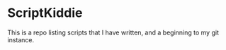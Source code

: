# ScriptKiddie

This is a repo listing scripts that I have written, and a beginning to my git instance. 

